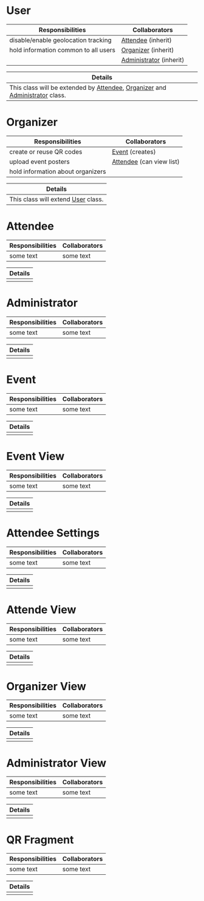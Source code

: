 # User

| Responsibilities                     | Collaborators                             |
| ------------------------------------ | ----------------------------------------- |
| disable/enable geolocation tracking  | [Attendee](#attendee) (inherit)           |
| hold information common to all users | [Organizer](#organizer) (inherit)         |
|                                      | [Administrator](#administrator) (inherit) |

| Details                                                                                                                  |
| ------------------------------------------------------------------------------------------------------------------------ |
| This class will be extended by [Attendee](#attendee), [Organizer](#organizer) and [Administrator](#administrator) class. |

# Organizer

| Responsibilities                  | Collaborators                         |
| --------------------------------- | ------------------------------------- |
| create or reuse QR codes          | [Event](#event) (creates)             |
| upload event posters              | [Attendee](#attendee) (can view list) |
| hold information about organizers |                                       |

| Details                                     |
| ------------------------------------------- |
| This class will extend [User](#user) class. |

# Attendee

| Responsibilities | Collaborators |
| ---------------- | ------------- |
| some text        | some text     |

| Details |
| ------- |
|         |

# Administrator

| Responsibilities | Collaborators |
| ---------------- | ------------- |
| some text        | some text     |

| Details |
| ------- |
|         |

# Event

| Responsibilities | Collaborators |
| ---------------- | ------------- |
| some text        | some text     |

| Details |
| ------- |
|         |

# Event View

| Responsibilities | Collaborators |
| ---------------- | ------------- |
| some text        | some text     |

| Details |
| ------- |
|         |

# Attendee Settings

| Responsibilities | Collaborators |
| ---------------- | ------------- |
| some text        | some text     |

| Details |
| ------- |
|         |

# Attende View

| Responsibilities | Collaborators |
| ---------------- | ------------- |
| some text        | some text     |

| Details |
| ------- |
|         |

# Organizer View

| Responsibilities | Collaborators |
| ---------------- | ------------- |
| some text        | some text     |

| Details |
| ------- |
|         |

# Administrator View

| Responsibilities | Collaborators |
| ---------------- | ------------- |
| some text        | some text     |

| Details |
| ------- |
|         |

# QR Fragment

| Responsibilities | Collaborators |
| ---------------- | ------------- |
| some text        | some text     |

| Details |
| ------- |
|         |
